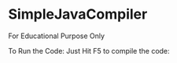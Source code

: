 # SimpleJavaCompiler
For Educational Purpose Only

To Run the Code:
  Just Hit F5 to compile the code:
